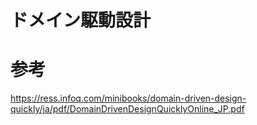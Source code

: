 # ドメイン駆動設計


# 参考
https://ress.infoq.com/minibooks/domain-driven-design-quickly/ja/pdf/DomainDrivenDesignQuicklyOnline_JP.pdf